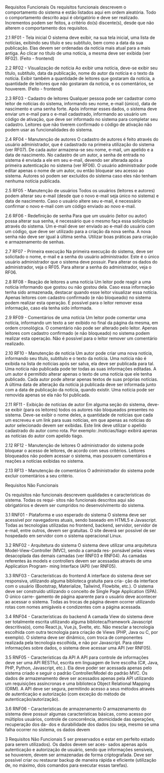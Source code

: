 Requisitos Funcionais
Os requisitos funcionais descrevem o comportamento do sistema e estão listados aqui em ordem aleatória. Todo o comportamento descrito aqui é obrigatório e deve ser realizado. Incrementos podem ser feitos, a critério do(s) discente(s), desde que não alterem o comportamento dos requisitos.

2.1 RF01 - Tela inicial
O sistema deve exibir, na sua tela inicial, uma lista de notícias, exibindo seu título e seu subtítulo, bem como a data da sua publicação. Elas devem ser ordenadas da notícia mais atual para a mais antiga. Ao clicar no título de uma notícia, a mesma deve ser exibida (ver RF02). (Feito - frontend)

2.2 RF02 - Visualização de notícia
Ao exibir uma notícia, deve-se exibir seu título, subtítulo, data da publicação, nome do autor da notícia e o texto da notícia. Exibir também a quantidade de leitores que gostaram da notícia, a quantidade de leitores que não gostaram da notícia, e os comentários, se houverem. (Feito - frontend)

2.3 RF03 - Cadastro de leitores
Qualquer pessoa pode ser cadastrar como leitor de notícias do sistema, informando seu nome, e-mail (único), data de nascimento e uma senha forte. Após informar esses dados, o sistema deve enviar um e-mail para o e-mail cadastrado, informando ao usuário um código de ativação, que deve ser informado no sistema para completar seu cadastro. Leitores que não tiverem confirmado o código de ativação não podem usar as funcionalidades do sistema.

2.4 RF04 - Manutenção de autores
O cadastro de autores é feito através do usuário administrador, que é cadastrado na primeira utilização do sistema (ver RF07). De cada autor armazena-se seu nome, e-mail, um apelido e a data de nascimento. No cadastro de um autor, a senha de entrada no sistema é enviada a ele em seu e-mail, devendo ser alterada após a primeira autenticação no sistema (ver RF06). O usuário administrador pode editar apenas o nome de um autor, ou então bloquear seu acesso ao sistema. Autores só podem ser excluídos do sistema caso eles não tenham nenhuma notícia publicada.

2.5 RF05 - Manutenção de usuários
Todos os usuários (leitores e autores) podem alterar seu e-mail (desde que o novo e-mail seja único no sistema) e data de nascimento. Caso o usuário altere seu e-mail, é necessário confirmar o novo e-mail com um código enviado ao novo e-mail.

2.6 RF06 - Redefinição de senha
Para que um usuário (leitor ou autor) possa alterar sua senha, é necessário que o mesmo faça essa solicitação através do sistema. Um e-mail deve ser enviado ao e-mail do usuário com um código, que deve ser utilizado para a criação da nova senha. A nova senha não deve ser igual à última senha. Utilizar boas práticas para criação e armazenamento de senhas.

2.7 RF07 - Primeira execução
Na primeira execução do sistema, deve ser solicitado o nome, e-mail e a senha do usuário administrador. Este é o único usuário administrador que o sistema deve possuir. Para alterar os dados do administrador, veja o RF05. Para alterar a senha do administrador, veja o RF06.

2.8 RF08 - Reação de leitores a uma notícia
Um leitor pode reagir a uma notícia informando que gostou ou não gostou dela. Caso essa informação tenha sido armazenada, destacar quando esse leitor visualizar essa notícia. Apenas leitores com cadastro confirmado (e não bloqueado) no sistema podem realizar esta operação. É possível para o leitor remover essa informação, caso ela tenha sido informada.

2.9 RF09 - Comentários de uma notícia
Um leitor pode comentar uma notícia, informando um texto a ser exibido no final da página da mesma, em ordem cronológica. O comentário não pode ser alterado pelo leitor. Apenas leitores com cadastro confirmado (e não bloqueado) no sistema podem realizar esta operação. Não é possível para o leitor remover um comentário realizado.

2.10 RF10 - Manutenção de notícia
Um autor pode criar uma nova notícia, informando seu título, subtítulo e o texto da notícia. Uma notícia não é exibida na lista de notícias após ser salva, ela deve ser publicada para tal. Uma notícia não publicada pode ter todas as suas informações editadas. A um autor é permitido alterar apenas o texto de uma notícia que ele tenha publicado. Cada autor pode alterar apenas textos de suas próprias notícias. A última data de alteração da notícia já publicada deve ser informada junto com a data de publicação da notícia, quando existir. Uma notícia pode ser removida apenas se ela não foi publicada.

2.11 RF11 - Exibição de notícias de autor
Em alguma seção do sistema, deve-se exibir (para os leitores) todos os autores não bloqueados presentes no sistema. Deve-se exibir o nome deles, a quantidade de notícias que cada um escreveu e um link para suas notícias, em que apenas as notícias do autor selecionado devem ser exibidas. Este link deve utilizar o apelido cadastrado do autor como rota. Por exemplo: /noticias/tiago exibirá apenas as notícias do autor com apelido tiago.

2.12 RF12 - Manutenção de leitores
O administrador do sistema pode bloquear o acesso de leitores, de acordo com seus critérios. Leitores bloqueados não podem acessar o sistema, mas possuem comentários e reações a notícias exibidas no sistema.

2.13 RF13 - Manutenção de comentários
O administrador do sistema pode excluir comentários a seu critério.

Requisitos Não Funcionais

Os requisitos não funcionais descrevem qualidades e características do sistema. Todas os requi- sitos não funcionais descritos aqui são obrigatórios e devem ser cumpridos no desenvolvimento do sistema.

3.1 RNF01 - Plataforma e uso esperado do sistema
O sistema deve ser acessível por navegadores atuais, sendo baseado em HTML5 e Javascript. Todas as tecnologias utilizadas no frontend, backend, servidor, servidor de e-mail, entre outros, devem ser gratuitas. O site deverá ser possível de ser hospedado em servidor com o sistema operacional Linux.

3.2 RNF02 - Arquitetura do sistema
O sistema deve utilizar uma arquitetura Model-View-Controller (MVC), sendo a camada res- ponsável pelas views desacoplada das demais camadas (ver RNF03 e RNF04). As camadas referentes às models e controllers devem ser acessadas através de uma Application Program- ming Interface (API) (ver RNF05).

3.3 RNF03 - Características do frontend
A interface do sistema deve ser responsiva, utilizando alguma biblioteca gratuita para cria- ção da interface com o usuário (Bootstrap, Materialize, Tailwind, Flowbite, etc.). O sistema deve ser construído utilizando o conceito de Single Page Application (SPA). O único carre- gamento de página aparente para o usuário deve acontecer ao acessar o sistema. Todas as trocas de  página devem ocorrer utilizando rotas com nomes amigáveis e condizentes com a  página acessada.

3.4 RNF04 - Características do backend
A camada View do sistema deve ser totalmente escrita utilizando alguma biblioteca/framework Javascript descritiva(o), como React.js, Vue.js, Svelte, etc. Não mesclar a tecnologia escolhida com outra tecnologia para criação de Views (PHP, Java ou C, por exemplo). O sistema deve ser dinâmico, com troca de componentes realizada pela tecnologia escolhida, e não por Javascript. Para obter informações sobre dados, o sistema deve acessar uma API (ver RNF05).

3.5 RNF05 - Características da API
A API para controle de informações deve ser uma API RESTful, escrita em linguagem de livre escolha (C#, Java, PHP, Python, Javascript, etc.). Ela deve poder ser acessada apenas pelo sistema criado e seguir o padrão Controller/Model do padrão MVC. Os dados de armazenamento deve ser acessados apenas pela API utilizando um requisições assíncronas e uma biblioteca Object Relational Mapping (ORM). A API deve ser segura, permitindo acesso a seus métodos através de autenticação e autorização (com exceção do método de autenticação/autorização).

3.6 RNF06 - Características de armazenamento
O armazenamento do sistema deve possuir algumas características básicas, como acesso por múltiplos usuários, controle de concorrência, atomicidade das operações, recuperação dos da- dos e durabilidade dos dados (ou seja, mesmo se uma falha ocorrer no sistema, os dados devem

3 Requisitos Não Funcionais 5
 ser preservados e estar em perfeito estado para serem utilizados). Os dados devem ser aces- sados apenas após autenticação e autorização de usuário, sendo que informações sensíveis, se houverem, devem ser armazenadas de forma criptografada. Deve ser possível criar ou restaurar backup de maneira rápida e eficiente (utilização de, no máximo, dois comandos para executar essas tarefas).
